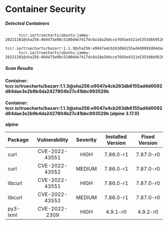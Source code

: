 # Container Security

##### Detected Containers

          tccr.io/truecharts/ubuntu:jammy-20221101@sha256:4b9475e08c5180d4e7417dc6a18a26dcce7691e4311e5353dbb952645c5ff43f
          tccr.io/truecharts/bazarr:1.1.3@sha256:e9047a4cb263db6155ad4d0092d84dae3e2b9b4da2427804b27c41bbc993529b
          tccr.io/truecharts/ubuntu:jammy-20221101@sha256:4b9475e08c5180d4e7417dc6a18a26dcce7691e4311e5353dbb952645c5ff43f

##### Scan Results

**Container: tccr.io/truecharts/bazarr:1.1.3@sha256:e9047a4cb263db6155ad4d0092d84dae3e2b9b4da2427804b27c41bbc993529b**

#### Container: tccr.io/truecharts/bazarr:1.1.3@sha256:e9047a4cb263db6155ad4d0092d84dae3e2b9b4da2427804b27c41bbc993529b (alpine 3.17.0)
    

**alpine**

      
| Package         |    Vulnerability   |   Severity  |  Installed Version | Fixed Version |
|:----------------|:------------------:|:-----------:|:------------------:|:-------------:|
| curl         |    CVE-2022-43551   |   HIGH  |  7.86.0-r1 | 7.87.0-r0 |
| curl         |    CVE-2022-43552   |   MEDIUM  |  7.86.0-r1 | 7.87.0-r0 |
| libcurl         |    CVE-2022-43551   |   HIGH  |  7.86.0-r1 | 7.87.0-r0 |
| libcurl         |    CVE-2022-43552   |   MEDIUM  |  7.86.0-r1 | 7.87.0-r0 |
| py3-lxml         |    CVE-2022-2309   |   HIGH  |  4.9.1-r0 | 4.9.2-r0 |

